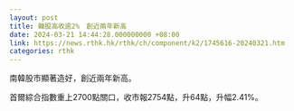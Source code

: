 ```yaml
---
layout: post
title: 韓股高收逾2%　創近兩年新高
date: 2024-03-21 14:44:28.000000000 +08:00
link: https://news.rthk.hk/rthk/ch/component/k2/1745616-20240321.htm
categories: rthk
---
```


南韓股市顯著造好，創近兩年新高。

首爾綜合指數重上2700點關口，收市報2754點，升64點，升幅2.41%。
